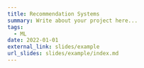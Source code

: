 ```yaml
---
title: Recommendation Systems
summary: Write about your project here...
tags:
  - ML
date: 2022-01-01
external_link: slides/example
url_slides: slides/example/index.md
---
```

